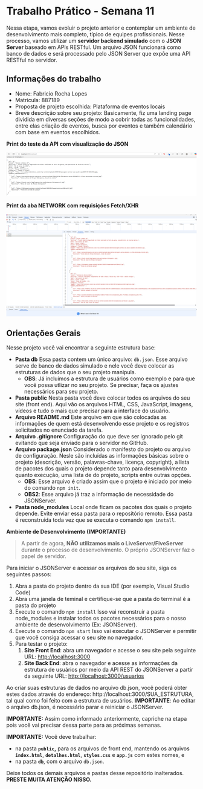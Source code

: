 # Trabalho Prático - Semana 11

Nessa etapa, vamos evoluir o projeto anterior e contemplar um ambiente de desenvolvimento mais completo, típico de equipes profissionais. Nesse processo, vamos utilizar um **servidor backend simulado** com o **JSON Server** baseado em APIs RESTful. Um arquivo JSON funcionará como banco de dados e será processado pelo JSON Server que expõe uma API RESTful no servidor.

## Informações do trabalho

- Nome: Fabricio Rocha Lopes
- Matricula: 887189
- Proposta de projeto escolhida: Plataforma de eventos locais
- Breve descrição sobre seu projeto: Basicamente, fiz uma landing page dividida em diversas seções de modo a cobrir todas as funcionalidades, entre elas criação de eventos, busca por eventos e também calendário com base em eventos escolhidos.

**Print do teste da API com visualização do JSON**

![1747004307305](image/README/1747004307305.png)

**Print da aba NETWORK com requisições Fetch/XHR**

![1747004312544](image/README/1747004312544.png)

## **Orientações Gerais**

Nesse projeto você vai encontrar a seguinte estrutura base:

- **Pasta db**
  Essa pasta contem um único arquivo: `db.json`. Esse arquivo serve de banco de dados simulado e nele você deve colocar as estruturas de dados que o seu projeto manipula.
  - **OBS**: Já incluímos a estrutura de usuários como exemplo e para que você possa utlizar no seu projeto. Se precisar, faça os ajustes necessários para seu projeto.
- **Pasta public**
  Nesta pasta você deve colocar todos os arquivos do seu site (front end). Aqui vão os arquivos HTML, CSS, JavaScript, imagens, vídeos e tudo o mais que precisar para a interface do usuário.
- **Arquivo README.md**
  Este arquivo em que são colocadas as informações de quem está desenvolvendo esse projeto e os registros solicitados no enunciado da tarefa.
- **Arquivo .gitignore**
  Configuração do que deve ser ignorado pelo git evitando que seja enviado para o servidor no GitHub.
- **Arquivo package.json**
  Considerado o manifesto do projeto ou arquivo de configuração. Nesle são incluídas as informações básicas sobre o projeto (descrição, versão, palavras-chave, licença, copyright), a lista de pacotes dos quais o projeto depende tanto para desenvolvimento quanto execução, uma lista de do projeto, scripts entre outras opções.
  - **OBS**: Esse arquivo é criado assim que o projeto é iniciado por meio do comando `npm init`.
  - **OBS2**: Esse arquivo já traz a informação de necessidade do JSONServer.
- **Pasta node_modules**
  Local onde ficam os pacotes dos quais o projeto depende. Evite enviar essa pasta para o repositório remoto. Essa pasta é reconstruída toda vez que se executa o comando `npm install`.

**Ambiente de Desenvolvimento (IMPORTANTE)**

> A partir de agora, **NÃO utilizamos mais o LiveServer/FiveServer** durante o processo de desenvolvimento. O próprio JSONServer faz o papel de servidor.

Para iniciar o JSONServer e acessar os arquivos do seu site, siga os seguintes passos:

1. Abra a pasta do projeto dentro da sua IDE (por exemplo, Visual Studio Code)
2. Abra uma janela de teminal e certifique-se que a pasta do terminal é a pasta do projeto
3. Execute o comando `npm install`
   Isso vai reconstruir a pasta node_modules e instalar todos os pacotes necessários para o nosso ambiente de desenvolvimento (Ex: JSONServer).
4. Execute o comando `npm start`
   Isso vai executar o JSONServer e permitir que você consiga acessar o seu site no navegador.
5. Para testar o projeto:
   1. **Site Front End**: abra um navegador e acesse o seu site pela seguinte URL:
      [http://localhost:3000]()
   2. **Site Back End**: abra o navegador e acesse as informações da estrutura de usuários por meio da API REST do JSONServer a partir da seguinte URL:
      [http://localhost:3000/usuarios](http://localhost:3000/usuarios)

Ao criar suas estruturas de dados no arquivo db.json, você poderá obter estes dados através do endereço: http://localhost:3000/SUA_ESTRUTURA, tal qual como foi feito com a estrutura de usuários. **IMPORTANTE**: Ao editar o arquivo db.json, é necessário parar e reiniciar o JSONServer.

**IMPORTANTE:** Assim como informado anteriormente, capriche na etapa pois você vai precisar dessa parte para as próximas semanas.

**IMPORTANTE:** Você deve trabalhar:

- na pasta **`public`,** para os arquivos de front end, mantendo os arquivos **`index.html`**, **`detalhes.html`**, **`styles.css`** e **`app.js`** com estes nomes, e
- na pasta **`db`**, com o arquivo `db.json`.

Deixe todos os demais arquivos e pastas desse repositório inalterados. **PRESTE MUITA ATENÇÃO NISSO.**
